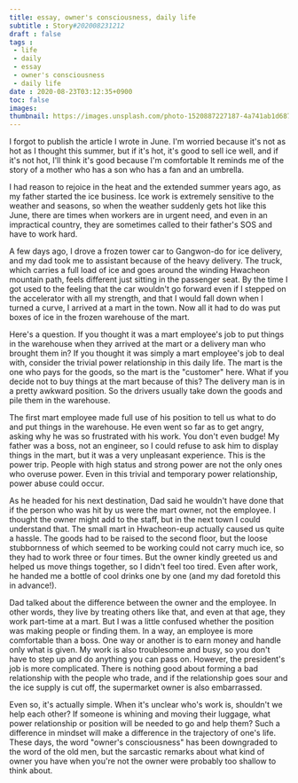 ```yaml
---
title: essay, owner's consciousness, daily life
subtitle : Story#202008231212
draft : false
tags :
 - life
 - daily
 - essay
 - owner's consciousness
 - daily life
date : 2020-08-23T03:12:35+0900
toc: false
images: 
thumbnail: https://images.unsplash.com/photo-1520887227187-4a741ab1d687?ixlib=rb-1.2.1&q=80&fm=jpg&crop=entropy&cs=tinysrgb&w=1080&fit=max&ixid=eyJhcHBfaWQiOjE1NTU0OX0
---
```


I forgot to publish the article I wrote in June. I'm worried because it's not as hot as I thought this summer, but if it's hot, it's good to sell ice well, and if it's not hot, I'll think it's good because I'm comfortable It reminds me of the story of a mother who has a son who has a fan and an umbrella.  

I had reason to rejoice in the heat and the extended summer years ago, as my father started the ice business. Ice work is extremely sensitive to the weather and seasons, so when the weather suddenly gets hot like this June, there are times when workers are in urgent need, and even in an impractical country, they are sometimes called to their father's SOS and have to work hard.  

A few days ago, I drove a frozen tower car to Gangwon-do for ice delivery, and my dad took me to assistant because of the heavy delivery. The truck, which carries a full load of ice and goes around the winding Hwacheon mountain path, feels different just sitting in the passenger seat. By the time I got used to the feeling that the car wouldn't go forward even if I stepped on the accelerator with all my strength, and that I would fall down when I turned a curve, I arrived at a mart in the town. Now all it had to do was put boxes of ice in the frozen warehouse of the mart.  

Here's a question. If you thought it was a mart employee's job to put things in the warehouse when they arrived at the mart or a delivery man who brought them in? If you thought it was simply a mart employee's job to deal with, consider the trivial power relationship in this daily life. The mart is the one who pays for the goods, so the mart is the "customer" here. What if you decide not to buy things at the mart because of this? The delivery man is in a pretty awkward position. So the drivers usually take down the goods and pile them in the warehouse.  

The first mart employee made full use of his position to tell us what to do and put things in the warehouse. He even went so far as to get angry, asking why he was so frustrated with his work. You don't even budge! My father was a boss, not an engineer, so I could refuse to ask him to display things in the mart, but it was a very unpleasant experience. This is the power trip. People with high status and strong power are not the only ones who overuse power. Even in this trivial and temporary power relationship, power abuse could occur.  

As he headed for his next destination, Dad said he wouldn't have done that if the person who was hit by us were the mart owner, not the employee. I thought the owner might add to the staff, but in the next town I could understand that. The small mart in Hwacheon-eup actually caused us quite a hassle. The goods had to be raised to the second floor, but the loose stubbornness of which seemed to be working could not carry much ice, so they had to work three or four times. But the owner kindly greeted us and helped us move things together, so I didn't feel too tired. Even after work, he handed me a bottle of cool drinks one by one (and my dad foretold this in advance!).  

Dad talked about the difference between the owner and the employee. In other words, they live by treating others like that, and even at that age, they work part-time at a mart. But I was a little confused whether the position was making people or finding them. In a way, an employee is more comfortable than a boss. One way or another is to earn money and handle only what is given. My work is also troublesome and busy, so you don't have to step up and do anything you can pass on. However, the president's job is more complicated. There is nothing good about forming a bad relationship with the people who trade, and if the relationship goes sour and the ice supply is cut off, the supermarket owner is also embarrassed.  

Even so, it's actually simple. When it's unclear who's work is, shouldn't we help each other? If someone is whining and moving their luggage, what power relationship or position will be needed to go and help them? Such a difference in mindset will make a difference in the trajectory of one's life. These days, the word "owner's consciousness" has been downgraded to the word of the old men, but the sarcastic remarks about what kind of owner you have when you're not the owner were probably too shallow to think about.  

